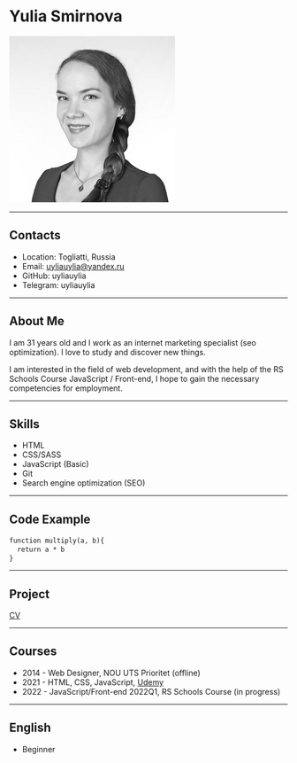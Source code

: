 # Yulia Smirnova
![Foto](foto.jpg)
***
## Contacts
* Location: Togliatti, Russia
* Email: uyliauylia@yandex.ru
* GitHub: uyliauylia
* Telegram: uyliauylia
***
## About Me
I am 31 years old and I work as an internet marketing specialist (seo optimization). I love to study and discover new things.

I am interested in the field of web development, and with the help of the RS Schools Course JavaScript / Front-end, I hope to gain the necessary competencies for employment.
***
## Skills
* HTML
* CSS/SASS
* JavaScript (Basic)
* Git
* Search engine optimization (SEO)
***
## Code Example
```
function multiply(a, b){
  return a * b
}
```
***
## Project
[CV](https://uyliauylia.github.io/rsschool-cv/cv)
***
## Courses
* 2014 - Web Designer, NOU UTS Prioritet (offline)
* 2021 - HTML, CSS, JavaScript, [Udemy](https://www.udemy.com)
* 2022 - JavaScript/Front-end 2022Q1, RS Schools Course (in progress)
***
## English
* Beginner
